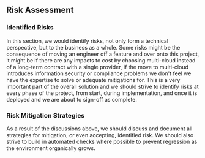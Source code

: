 ## Risk Assessment

### Identified Risks

In this section, we would identify risks, not only form a technical perspective, but to the business as a whole. Some risks might be the consequence of moving an engineer off a feature and over onto this project, it might be if there are any impacts to cost by choosing multi-cloud instead of a long-term contract with a single provider, if the move to multi-cloud introduces information security or compliance problems we don't feel we have the expertise to solve or adequate mitigations for. This is a very important part of the overall solution and we should strive to identify risks at every phase of the project, from start, during implementation, and once it is deployed and we are about to sign-off as complete.

### Risk Mitigation Strategies

As a result of the discussions above, we should discuss and document all strategies for mitigation, or even accepting, identified risk. We should also strive to build in automated checks where possible to prevent regression as the environment organically grows.
